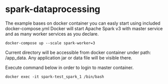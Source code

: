 # spark-dataprocessing

The example bases on docker container you can easly start using included docker-compose.yml
Docker will start Apache Spark v3 with master service and as many worker services as you declare.

```
docker-compose up --scale spark-worker=3
```

Current directory will be accessible from docker container under path: /app_data.
Any application jar or data file will be visible there.

Execute command below in order to login to master container.
```
docker exec -it spark-test_spark_1 /bin/bash
```

